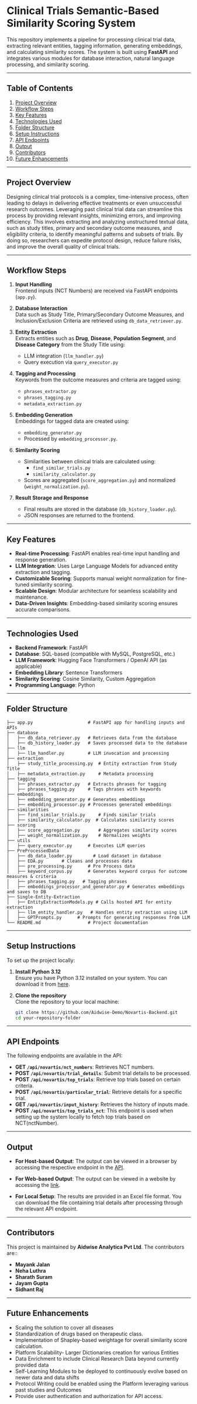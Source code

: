 # Clinical Trials Semantic-Based Similarity Scoring System

This repository implements a pipeline for processing clinical trial data, extracting relevant entities, tagging information, generating embeddings, and calculating similarity scores. The system is built using **FastAPI** and integrates various modules for database interaction, natural language processing, and similarity scoring.

---

## Table of Contents

1. [Project Overview](#project-overview) 
2. [Workflow Steps](#workflow-steps)
3. [Key Features](#key-features)  
4. [Technologies Used](#technologies-used)  
5. [Folder Structure](#folder-structure)  
6. [Setup Instructions](#setup-instructions)
7. [API Endpoints](#api-endpoints)  
8. [Output](#output)  
9. [Contributors](#contributors)  
10. [Future Enhancements](#future-enhancements)

---

## Project Overview

Designing clinical trial protocols is a complex, time-intensive process, often leading to delays in delivering effective treatments or even unsuccessful research outcomes. Leveraging past clinical trial data can streamline this process by providing relevant insights, minimizing errors, and improving efficiency. This involves extracting and analyzing unstructured textual data, such as study titles, primary and secondary outcome measures, and eligibility criteria, to identify meaningful patterns and subsets of trials. By doing so, researchers can expedite protocol design, reduce failure risks, and improve the overall quality of clinical trials.

---

## Workflow Steps

1. **Input Handling**  
   Frontend inputs (NCT Numbers) are received via FastAPI endpoints (`app.py`).

2. **Database Interaction**  
   Data such as Study Title, Primary/Secondary Outcome Measures, and Inclusion/Exclusion Criteria are retrieved using `db_data_retriever.py`.

3. **Entity Extraction**  
   Extracts entities such as **Drug**, **Disease**, **Population Segment**, and **Disease Category** from the Study Title using:
   - LLM integration (`llm_handler.py`)
   - Query execution via `query_executor.py`

4. **Tagging and Processing**  
   Keywords from the outcome measures and criteria are tagged using:  
   - `phrases_extractor.py`  
   - `phrases_tagging.py`  
   - `metadata_extraction.py`

5. **Embedding Generation**  
   Embeddings for tagged data are created using:
   - `embedding_generator.py`  
   - Processed by `embedding_processor.py`.

6. **Similarity Scoring**  
   - Similarities between clinical trials are calculated using:  
     - `find_similar_trials.py`  
     - `similarity_calculator.py`  
   - Scores are aggregated (`score_aggregation.py`) and normalized (`weight_normalization.py`).

7. **Result Storage and Response**  
   - Final results are stored in the database (`db_history_loader.py`).  
   - JSON responses are returned to the frontend.

---

## Key Features

- **Real-time Processing**: FastAPI enables real-time input handling and response generation.  
- **LLM Integration**: Uses Large Language Models for advanced entity extraction and tagging.  
- **Customizable Scoring**: Supports manual weight normalization for fine-tuned similarity scoring.  
- **Scalable Design**: Modular architecture for seamless scalability and maintenance.  
- **Data-Driven Insights**: Embedding-based similarity scoring ensures accurate comparisons.

---

## Technologies Used

- **Backend Framework**: FastAPI  
- **Database**: SQL-based (compatible with MySQL, PostgreSQL, etc.)  
- **LLM Framework**: Hugging Face Transformers / OpenAI API (as applicable)  
- **Embedding Library**: Sentence Transformers  
- **Similarity Scoring**: Cosine Similarity, Custom Aggregation  
- **Programming Language**: Python  

---

## Folder Structure

```plaintext
├── app.py                     # FastAPI app for handling inputs and APIs
├── database
│   ├── db_data_retriever.py   # Retrieves data from the database
│   ├── db_history_loader.py   # Saves processed data to the database
├── llm
│   ├── llm_handler.py         # LLM invocation and processing
├── extraction
│   ├── study_title_processing.py  # Entity extraction from Study Title
│   ├── metadata_extraction.py     # Metadata processing
├── tagging
│   ├── phrases_extractor.py   # Extracts phrases for tagging
│   ├── phrases_tagging.py     # Tags phrases with keywords
├── embeddings
│   ├── embedding_generator.py # Generates embeddings
│   ├── embedding_processor.py # Processes generated embeddings
├── similarities
│   ├── find_similar_trials.py     # Finds similar trials
│   ├── similarity_calculator.py  # Calculates similarity scores
├── scoring
│   ├── score_aggregation.py       # Aggregates similarity scores
│   ├── weight_normalization.py    # Normalizes weights
├── utils
│   ├── query_executor.py      # Executes LLM queries
├── PreProcessedData
│   ├── db_data_loader.py        # Load dataset in database
│   ├── EDA.py       # Cleans and processes data
│   ├── pre_processing.py      # Pre Process data 
│   ├── keyword_corpus.py      # Generates keyword corpus for outcome measures & criteria
│   ├── phrases_tagging.py   # Tagging phrases
│   ├── embeddings_processor_and_generator.py # Generates embeddings and saves to DB
├── Single-Entity-Extraction
│   ├── EntityExtractionModels.py # Calls hosted API for entity extraction
│   ├── llm_entity_handler.py   # Handles entity extraction using LLM
│   ├── GPTPrompts.py      # Prompts for generating responses from LLM
└── README.md                  # Project documentation
```
---

## Setup Instructions
To set up the project locally:

1. **Install Python 3.12**  
   Ensure you have Python 3.12 installed on your system. You can download it from [here](https://www.python.org/downloads/release/python-3120/).

2. **Clone the repository**  
   Clone the repository to your local machine:
   ```bash
   git clone https://github.com/Aidwise-Demo/Novartis-Backend.git
   cd your-repository-folder

---

## API Endpoints
The following endpoints are available in the API:

- **GET `/api/novartis/nct_numbers`**: Retrieves NCT numbers.
- **POST `/api/novartis/trial_details`**: Submit trial details to be processed.
- **POST `/api/novartis/top_trials`**: Retrieve top trials based on certain criteria.
- **POST `/api/novartis/particular_trial`**: Retrieve details for a specific trial.
- **GET `/api/novartis/input_history`**: Retrieves the history of inputs made.
- **POST `/api/novartis/top_trials_nct`**: This endpoint is used when setting up the system locally to fetch top trials based on NCT(nctNumber).

---

## Output
- **For Host-based Output**: The output can be viewed in a browser by accessing the respective endpoint in the [API](https://api.novartis-backend.aidwise.in/).

- **For Web-based Output**: The output can be viewed in a website by accessing the [link](https://novartis.aidwise.in/).
  
- **For Local Setup**: The results are provided in an Excel file format. You can download the file containing trial details after processing through the relevant API endpoint.

---

## Contributors
This project is maintained by **Aidwise Analytica Pvt Ltd**. The contributors are::
- **Mayank Jalan**
- **Neha Luthra**
- **Sharath Suram**
- **Jayam Gupta**
- **Sidhant Raj**

----

## Future Enhancements
- Scaling the solution to cover all diseases
- Standardization of drugs based on therapeutic class.
- Implementation of Shapley-based weightage for overall similarity score calculation.
- Platform Scalability- Larger Dictionaries creation for various Entities
- Data Enrichment to include Clinical Research Data beyond currently provided data
- Self-Learning Modules to be deployed to continuously evolve based on newer data and data shifts
- Protocol Writing could be enabled using the Platform leveraging various past studies and Outcomes
- Provide user authentication and authorization for API access.
